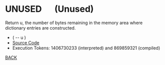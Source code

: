 # UNUSED &emsp; (Unused)
Return u, the number of bytes remaining in the memory area where dictionary entries are constructed.
* ( -- u )
* [Source Code](../words/core_ext/Unused.cs)
* Execution Tokens: 1406730233 (interpreted) and 869859321 (compiled)


[BACK](builtins.md#Unused)
